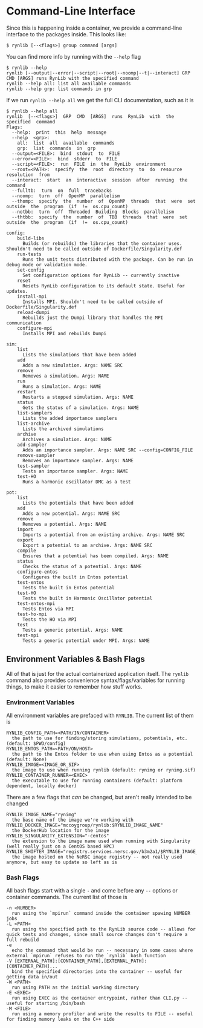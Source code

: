 # Command-Line Interface

Since this is happening inside a container, we provide a command-line interface to the packages inside. This looks like:

```console
$ rynlib [--<flags>] group command [args]
```

You can find more info by running with the `--help` flag

```console
$ rynlib --help
rynlib [--output|--error|--script|--root|--noomp|--t|--interact] GRP CMD [ARGS] runs RynLib with the specified command
rynlib --help all: list all available commands
rynlib --help grp: list commands in grp
````

If we run `rynlib --help all` we get the full CLI documentation, such as it is

```console
$ rynlib --help all
rynlib  [--<flags>]  GRP  CMD  [ARGS]  runs  RynLib  with  the  specified  command
Flags:
  --help:  print  this  help  message
  --help  <grp>:
    all:  list  all  available  commands
    grp:  list  commands  in  grp
  --output=<FILE>:  bind  stdout  to  FILE
  --error=<FILE>:  bind  stderr  to  FILE
  --script=<FILE>:  run  FILE  in  the  RynLib  environment
  --root=<PATH>:  specify  the  root  directory  to  do  resource  resolution  from
  --interact:  start  an  interactive  session  after  running  the  command
  --fulltb:  turn  on  full  tracebacks
  --noomp:  turn  off  OpenMP  parallelism
  --thomp:  specify  the  number  of  OpenMP  threads  that  were  set  outside  the  program  (if  !=  os.cpu_count)
  --notbb:  turn  off  Threaded  Building  Blocks  parallelism
  --thtbb:  specify  the  number  of  TBB  threads  that  were  set  outside  the  program  (if  !=  os.cpu_count)

config:
    build-libs
      Builds (or rebuilds) the libraries that the container uses. Shouldn't need to be called outside of Dockerfile/Singularity.def
    run-tests
      Runs the unit tests distributed with the package. Can be run in debug mode or validation mode.
    set-config
      Set configuration options for RynLib -- currently inactive
    reset
      Resets RynLib configuration to its default state. Useful for updates.
    install-mpi
      Installs MPI. Shouldn't need to be called outside of Dockerfile/Singularity.def
    reload-dumpi
      Rebuilds just the Dumpi library that handles the MPI communication
    configure-mpi
      Installs MPI and rebuilds Dumpi

sim:
    list
      Lists the simulations that have been added
    add
      Adds a new simulation. Args: NAME SRC
    remove
      Removes a simulation. Args: NAME
    run
      Runs a simulation. Args: NAME
    restart
      Restarts a stopped simulation. Args: NAME
    status
      Gets the status of a simulation. Args: NAME
    list-samplers
      Lists the added importance samplers
    list-archive
      Lists the archived simulations
    archive
      Archives a simulation. Args: NAME
    add-sampler
      Adds an importance sampler. Args: NAME SRC --config=CONFIG_FILE
    remove-sampler
      Removes an importance sampler. Args: NAME
    test-sampler
      Tests an importance sampler. Args: NAME
    test-HO
      Runs a harmonic oscillator DMC as a test

pot:
    list
      Lists the potentials that have been added
    add
      Adds a new potential. Args: NAME SRC
    remove
      Removes a potential. Args: NAME
    import
      Imports a potential from an existing archive. Args: NAME SRC
    export
      Export a potential to an archive. Args: NAME SRC
    compile
      Ensures that a potential has been compiled. Args: NAME
    status
      Checks the status of a potential. Args: NAME
    configure-entos
      Configures the built in Entos potential
    test-entos
      Tests the built in Entos potential
    test-HO
      Tests the built in Harmonic Oscillator potential
    test-entos-mpi
      Tests Entos via MPI
    test-ho-mpi
      Tests the HO via MPI
    test
      Tests a generic potential. Args: NAME
    test-mpi
      Tests a generic potential under MPI. Args: NAME
```

## Environment Variables & Bash Flags

All of that is just for the actual containerized application itself. 
The `rynlib` command also provides convenience syntax/flags/variables for running things, to make it easier to remember how stuff works.

### Environment Variables

All environment variables are prefaced with `RYNLIB`.
The current list of them is

```shell
RYNLIB_CONFIG_PATH=<PATH/IN/CONTAINER>
  the path to use for finding/storing simulations, potentials, etc. (default: $PWD/config)
RYNLIB_ENTOS_PATH=<PATH/ON/HOST>
  the path to the Entos folder to use when using Entos as a potential (default: None)
RYNLIB_IMAGE=<IMAGE_OR_SIF>
  the image to use when running rynlib (default: rynimg or rynimg.sif)
RYNLIB_CONTAINER_RUNNER=<EXEC>
  the executable to use for running containers (default: platform dependent, locally docker)
```

There are a few flags that _can_ be changed, but aren't really intended to be changed

```shell
RYNLIB_IMAGE_NAME="rynimg"
  the base name of the image we're working with
RYNLIB_DOCKER_IMAGE="mccoygroup/rynlib:$RYNLIB_IMAGE_NAME"
  the DockerHub location for the image
RYNLIB_SINGULARITY_EXTENSION="-centos"
  the extension to the image name used when running with Singularity (well really just on a CentOS based HPC)
RYNLIB_SHIFTER_IMAGE="registry.services.nersc.gov/b3m2a1/$RYNLIB_IMAGE_NAME"
  the image hosted on the NeRSC image registry -- not really used anymore, but easy to update so left as is
```

### Bash Flags

All bash flags start with a single `-` and come before any `--` options or container commands. 
The current list of those is

```ignorelang
-n <NUMBER>
  run using the `mpirun` command inside the container spawing NUMBER jobs
-L <PATH>
  run using the specified path to the RynLib source code -- allows for quick tests and changes, since small source changes don't require a full rebuild
-e
  echo the command that would be run -- necessary in some cases where external `mpirun` refuses to run the `rynlib` bash function
-V [EXTERNAL_PATH]:[CONTAINER_PATH],[EXTERNAL_PATH]:[CONTAINER_PATH]...
  bind the specified directories into the container -- useful for getting data in/out
-W <PATH>
  run using PATH as the initial working directory
-E <EXEC>
  run using EXEC as the container entrypoint, rather than CLI.py -- useful for starting /bin/bash
-M <FILE>
  run using a memory profiler and write the results to FILE -- useful for finding memory leaks on the C++ side
```